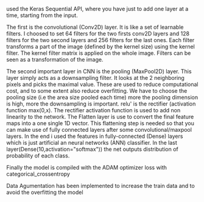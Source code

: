  used the Keras Sequential API, where you have just to add one layer at a time, starting from the input.

The first is the convolutional (Conv2D) layer. It is like a set of learnable filters. I choosed to set 64 filters for the two firsts conv2D layers and 128 filters for the two second layers and 256 filters for the last ones. Each filter transforms a part of the image (defined by the kernel size) using the kernel filter. The kernel filter matrix is applied on the whole image. Filters can be seen as a transformation of the image.

The second important layer in CNN is the pooling (MaxPool2D) layer. This layer simply acts as a downsampling filter. It looks at the 2 neighboring pixels and picks the maximal value. These are used to reduce computational cost, and to some extent also reduce overfitting. We have to choose the pooling size (i.e the area size pooled each time) more the pooling dimension is high, more the downsampling is important.
relu' is the rectifier (activation function max(0,x). The rectifier activation function is used to add non linearity to the network.
The Flatten layer is use to convert the final feature maps into a one single 1D vector. This flattening step is needed so that you can make use of fully connected layers after some convolutional/maxpool layers.
In the end i used the features in  fully-connected (Dense) layers which is just artificial an neural networks (ANN) classifier. In the last layer(Dense(10,activation="softmax")) the net outputs distribution of probability of each class.

Finally the model is compiled with the ADAM optimizer loss with categorical_crossentropy

Data Agumentation has been implemented to increase the train data and to avoid the overfitting the model

